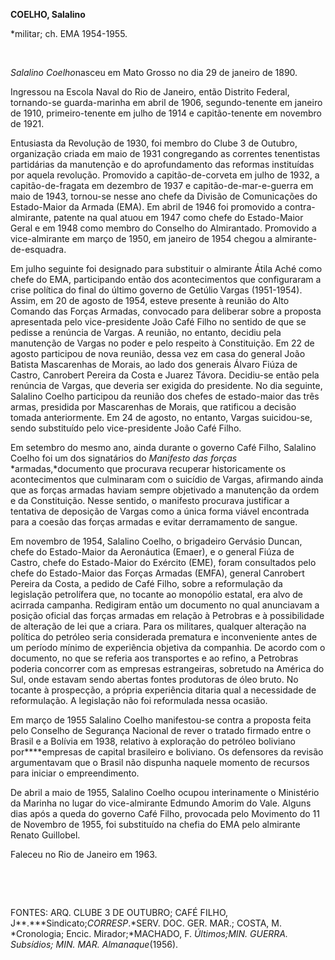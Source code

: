 **COELHO, Salalino**

\*militar; ch. EMA 1954-1955.

 

*Salalino Coelho*nasceu em Mato Grosso no dia 29 de janeiro de 1890.

Ingressou na Escola Naval do Rio de Janeiro, então Distrito Federal,
tornando-se guarda-marinha em abril de 1906, segundo-tenente em janeiro
de 1910, primeiro-tenente em julho de 1914 e capitão-tenente em novembro
de 1921.

Entusiasta da Revolução de 1930, foi membro do Clube 3 de Outubro,
organização criada em maio de 1931 congregando as correntes tenentistas
partidárias da manutenção e do aprofundamento das reformas instituídas
por aquela revolução. Promovido a capitão-de-corveta em julho de 1932, a
capitão-de-fragata em dezembro de 1937 e capitão-de-mar-e-guerra em maio
de 1943, tornou-se nesse ano chefe da Divisão de Comunicações do
Estado-Maior da Armada (EMA). Em abril de 1946 foi promovido a
contra-almirante, patente na qual atuou em 1947 como chefe do
Estado-Maior Geral e em 1948 como membro do Conselho do Almirantado.
Promovido a vice-almirante em março de 1950, em janeiro de 1954 chegou a
almirante-de-esquadra.

Em julho seguinte foi designado para substituir o almirante Átila Aché
como chefe do EMA, participando então dos acontecimentos que
configuraram a crise política do final do último governo de Getúlio
Vargas (1951-1954). Assim, em 20 de agosto de 1954, esteve presente à
reunião do Alto Comando das Forças Armadas, convocado para deliberar
sobre a proposta apresentada pelo vice-presidente João Café Filho no
sentido de que se pedisse a renúncia de Vargas. A reunião, no entanto,
decidiu pela manutenção de Vargas no poder e pelo respeito à
Constituição. Em 22 de agosto participou de nova reunião, dessa vez em
casa do general João Batista Mascarenhas de Morais, ao lado dos generais
Álvaro Fiúza de Castro, Canrobert Pereira da Costa e Juarez Távora.
Decidiu-se então pela renúncia de Vargas, que deveria ser exigida do
presidente. No dia seguinte, Salalino Coelho participou da reunião dos
chefes de estado-maior das três armas, presidida por Mascarenhas de
Morais, que ratificou a decisão tomada anteriormente. Em 24 de agosto,
no entanto, Vargas suicidou-se, sendo substituído pelo vice-presidente
João Café Filho.

Em setembro do mesmo ano, ainda durante o governo Café Filho, Salalino
Coelho foi um dos signatários do *Manifesto das forças*
*armadas,*documento que procurava recuperar historicamente os
acontecimentos que culminaram com o suicídio de Vargas, afirmando ainda
que as forças armadas haviam sempre objetivado a manutenção da ordem e
da Constituição. Nesse sentido, o manifesto procurava justificar a
tentativa de deposição de Vargas como a única forma viável encontrada
para a coesão das forças armadas e evitar derramamento de sangue.

Em novembro de 1954, Salalino Coelho, o brigadeiro Gervásio Duncan,
chefe do Estado-Maior da Aeronáutica (Emaer), e o general Fiúza de
Castro, chefe do Estado-Maior do Exército (EME), foram consultados pelo
chefe do Estado-Maior das Forças Armadas (EMFA), general Canrobert
Pereira da Costa, a pedido de Café Filho, sobre a reformulação da
legislação petrolífera que, no tocante ao monopólio estatal, era alvo de
acirrada campanha. Redigiram então um documento no qual anunciavam a
posição oficial das forças armadas em relação à Petrobras e à
possibilidade de alteração de lei que a criara. Para os militares,
qualquer alteração na política do petróleo seria considerada prematura e
inconveniente antes de um período mínimo de experiência objetiva da
companhia. De acordo com o documento, no que se referia aos transportes
e ao refino, a Petrobras poderia concorrer com as empresas estrangeiras,
sobretudo na América do Sul, onde estavam sendo abertas fontes
produtoras de óleo bruto. No tocante à prospecção, a própria experiência
ditaria qual a necessidade de reformulação. A legislação não foi
reformulada nessa ocasião.

Em março de 1955 Salalino Coelho manifestou-se contra a proposta feita
pelo Conselho de Segurança Nacional de rever o tratado firmado entre o
Brasil e a Bolívia em 1938, relativo à exploração do petróleo boliviano
por****empresas de capital brasileiro e boliviano. Os defensores da
revisão argumentavam que o Brasil não dispunha naquele momento de
recursos para iniciar o empreendimento.

De abril a maio de 1955, Salalino Coelho ocupou interinamente o
Ministério da Marinha no lugar do vice-almirante Edmundo Amorim do Vale.
Alguns dias após a queda do governo Café Filho, provocada pelo Movimento
do 11 de Novembro de 1955, foi substituído na chefia do EMA pelo
almirante Renato Guillobel.

Faleceu no Rio de Janeiro em 1963.

 

 

FONTES: ARQ. CLUBE 3 DE OUTUBRO; CAFÉ FILHO,
J**.***Sindicato;*CORRESP*.*SERV. DOC. GER. MAR.; COSTA, M. *Cronologia;
Encic. Mirador;*MACHADO, F. *Últimos;*MIN. GUERRA. *Subsídios;* MIN.
MAR*. Almanaque*(1956).

 
